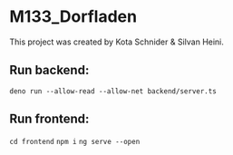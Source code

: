 # M133_Dorfladen

This project was created by Kota Schnider & Silvan Heini.

## Run backend:
`deno run --allow-read --allow-net backend/server.ts`

## Run frontend:
`cd frontend`
`npm i`
`ng serve --open`
